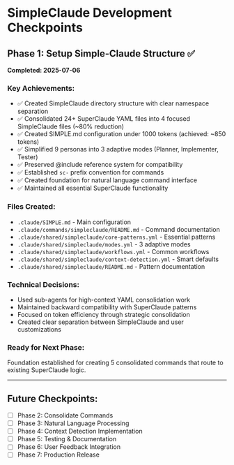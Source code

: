# SimpleClaude Development Checkpoints

## Phase 1: Setup Simple-Claude Structure ✅
**Completed: 2025-07-06**

### Key Achievements:
- ✅ Created SimpleClaude directory structure with clear namespace separation
- ✅ Consolidated 24+ SuperClaude YAML files into 4 focused SimpleClaude files (~80% reduction)
- ✅ Created SIMPLE.md configuration under 1000 tokens (achieved: ~850 tokens)
- ✅ Simplified 9 personas into 3 adaptive modes (Planner, Implementer, Tester)
- ✅ Preserved @include reference system for compatibility
- ✅ Established `sc-` prefix convention for commands
- ✅ Created foundation for natural language command interface
- ✅ Maintained all essential SuperClaude functionality

### Files Created:
- `.claude/SIMPLE.md` - Main configuration
- `.claude/commands/simpleclaude/README.md` - Command documentation
- `.claude/shared/simpleclaude/core-patterns.yml` - Essential patterns
- `.claude/shared/simpleclaude/modes.yml` - 3 adaptive modes
- `.claude/shared/simpleclaude/workflows.yml` - Common workflows
- `.claude/shared/simpleclaude/context-detection.yml` - Smart defaults
- `.claude/shared/simpleclaude/README.md` - Pattern documentation

### Technical Decisions:
- Used sub-agents for high-context YAML consolidation work
- Maintained backward compatibility with SuperClaude patterns
- Focused on token efficiency through strategic consolidation
- Created clear separation between SimpleClaude and user customizations

### Ready for Next Phase:
Foundation established for creating 5 consolidated commands that route to existing SuperClaude logic.

---

## Future Checkpoints:
- [ ] Phase 2: Consolidate Commands
- [ ] Phase 3: Natural Language Processing
- [ ] Phase 4: Context Detection Implementation
- [ ] Phase 5: Testing & Documentation
- [ ] Phase 6: User Feedback Integration
- [ ] Phase 7: Production Release
